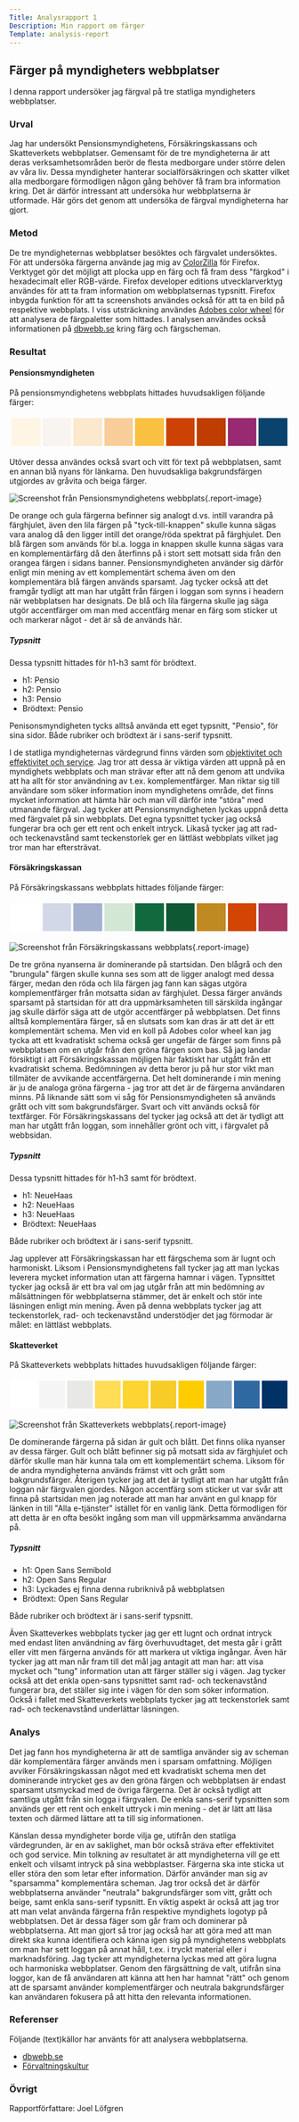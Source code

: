 ```yaml
---
Title: Analysrapport 1
Description: Min rapport om färger
Template: analysis-report
---
```


## Färger på myndigheters webbplatser
I denna rapport undersöker jag färgval på tre statliga myndigheters webbplatser. 

### Urval
Jag har undersökt Pensionsmyndighetens, Försäkringskassans och Skatteverkets webbplatser. Gemensamt för de tre myndigheterna är att deras verksamhetsområden  berör de flesta medborgare under större delen av våra liv. Dessa myndigheter hanterar socialförsäkringen och skatter vilket alla medborgare förmodligen någon gång behöver få fram bra information kring. Det är därför intressant att undersöka hur webbplatserna är utformade. Här görs det genom att undersöka de färgval myndigheterna har gjort.

### Metod
De tre myndigheternas webbplatser besöktes och färgvalet undersöktes. För att undersöka färgerna använde jag mig av [ColorZilla](https://www.colorzilla.com/) för Firefox. Verktyget gör det möjligt att plocka upp en färg och få fram dess "färgkod" i hexadecimalt eller RGB-värde. Firefox developer editions utvecklarverktyg användes för att ta fram information om webbplatsernas typsnitt. Firefox inbygda funktion för att ta screenshots användes också för att ta en bild på respektive webbplats. I viss utsträckning användes [Adobes color wheel](https://color.adobe.com/sv/create/color-wheel) för att analysera de färgpaletter som hittades. I analysen användes också informationen på [dbwebb.se](https://dbwebb.se/guide/design-med-html5-och-css3/farg) kring färg och färgscheman.

### Resultat
#### Pensionsmyndigheten
På pensionsmyndighetens webbplats hittades huvudsakligen följande färger: 
    <table style="border-spacing: 4px; border-collapse: separate">
    <tr>
    <td style="height: 50px; width: 50px; background-color: #FEF5E4">
    <td style="height: 50px; width: 50px; background-color:#F8F4F0">
    <td style="height: 50px; width: 50px; background-color: #FCE8CC">
    <td style="height: 50px; width: 50px; background-color:#F8CD9A">
    <td style="height: 50px; width: 50px; background-color: #F9C141">
    <td style="height: 50px; width: 50px; background-color: #CC4202"> 
    <td style="height: 50px; width: 50px; background-color: #BF3D01">
    <td style="height: 50px; width: 50px; background-color: #972A70">
    <td style="height: 50px; width: 50px; background-color: #0A436D">
   </tr>
    </table>
Utöver dessa användes också svart och vitt för text på webbplatsen, samt en annan blå nyans för länkarna. Den huvudsakliga bakgrundsfärgen utgjordes av gråvita och beiga färger.

![Screenshot från Pensionsmyndighetens webbplats](../image/pensionsmyndigheten.png){.report-image}

De orange och gula färgerna befinner sig analogt d.vs. intill varandra på färghjulet, även den lila färgen på "tyck-till-knappen" skulle kunna sägas vara analog då den ligger intill det orange/röda spektrat på färghjulet. Den blå färgen som används för bl.a. logga in knappen skulle kunna sägas vara en komplementärfärg då den återfinns på i stort sett motsatt sida från den orangea färgen i sidans banner. Pensionsmyndigheten använder sig därför enligt min mening av ett komplementärt schema även om den komplementära blå färgen används sparsamt. Jag tycker också att det framgår tydligt att man har utgått från färgen i loggan som synns i headern när webbplatsen har designats. De blå och lila färgerna skulle jag säga utgör accentfärger om man med accentfärg menar en färg som sticker ut och markerar något - det är så de används här.

##### Typsnitt
Dessa typsnitt hittades för h1-h3 samt för brödtext.
- h1: Pensio
- h2: Pensio
- h3: Pensio
- Brödtext: Pensio

Penisonsmyndigheten tycks alltså använda ett eget typsnitt, "Pensio", för sina sidor. Både rubriker och brödtext är i sans-serif typsnitt. 

I de statliga myndigheternas värdegrund finns värden som [objektivitet och effektivitet och service](https://www.forvaltningskultur.se/statliga-vardegrunden/). Jag tror att dessa är viktiga värden att uppnå på en myndighets webbplats och man strävar efter att nå dem genom att undvika att ha allt för stor användning av t.ex. komplementfärger. Man riktar sig till användare som söker information inom myndighetens område, det finns mycket information att hämta här och man vill därför inte "störa" med utmanande färgval. Jag tycker att Pensionsmyndigheten lyckas uppnå detta med färgvalet på sin webbplats. Det egna typsnittet tycker jag också fungerar bra och ger ett rent och enkelt intryck. Likaså tycker jag att rad- och teckenavstånd samt teckenstorlek ger en lättläst webbplats vilket jag tror man har eftersträvat.


#### Försäkringskassan
På Försäkringskassans webbplats hittades följande färger: 
    <table style="border-spacing: 4px; border-collapse: separate">
    <tr>
    <td style="height: 50px; width: 50px; background-color: #FFFFFF">
    <td style="height: 50px; width: 50px; background-color: #D2D8E7">
    <td style="height: 50px; width: 50px; background-color: #A5B2CF">
    <td style="height: 50px; width: 50px; background-color: #D2E7D4">
    <td style="height: 50px; width: 50px; background-color: #116A3E">
    <td style="height: 50px; width: 50px; background-color: #0F5834">
    <td style="height: 50px; width: 50px; background-color:#BF8A21">
    <td style="height: 50px; width: 50px; background-color: #D34503">
    <td style="height: 50px; width: 50px; background-color: #A73A64">
   </tr>
    </table>

![Screenshot från Försäkringskassans webbplats](../image/forsakringskassan.png){.report-image}


<!-- <img class="report-image" src= '../assets/img/forsakringskassan.png' alt= "Screenshot från Försäkringskassans webbplats"> -->

De tre gröna nyanserna är dominerande på startsidan. Den blågrå och den "brungula" färgen skulle kunna ses som att de ligger analogt med dessa färger, medan den röda och lila färgen jag fann kan sägas utgöra komplementfärger från motsatta sidan av färghjulet. Dessa färger används sparsamt på startsidan för att dra uppmärksamheten till särskilda ingångar jag skulle därför säga att de utgör accentfärger på webbplatsen. Det finns alltså komplementära färger, så en slutsats som kan dras är att det är ett komplementärt schema. Men vid en koll på Adobes color wheel kan jag tycka att ett kvadratiskt schema också ger ungefär de färger som finns på webbplatsen om en utgår från den gröna färgen som bas. Så jag landar försiktigt i att Försäkringskassan möjligen här faktiskt har utgått från ett kvadratiskt schema. Bedömningen av detta beror ju på hur stor vikt man tillmäter de avvikande accentfärgerna. Det helt dominerande i min mening är ju de analoga gröna färgerna - jag tror att det är de färgerna användaren minns. På liknande sätt som vi såg för Pensionsmyndigheten så används grått och vitt som bakgrundsfärger. Svart och vitt används också för textfärger. För Försäkringskassans del tycker jag också att det är tydligt att man har utgått från loggan, som innehåller grönt och vitt, i färgvalet på webbsidan.

##### Typsnitt
Dessa typsnitt hittades för h1-h3 samt för brödtext.
- h1: NeueHaas
- h2: NeueHaas
- h3: NeueHaas
- Brödtext:  NeueHaas

Både rubriker och brödtext är i sans-serif typsnitt. 

Jag upplever att Försäkringskassan har ett färgschema som är lugnt och harmoniskt. Liksom i Pensionsmyndighetens fall tycker jag att man lyckas leverera mycket information utan att färgerna hamnar i vägen. Typnsittet tycker jag också är ett bra val om jag utgår från att min bedömning av målsättningen för webbplatserna stämmer, det är enkelt och stör inte läsningen enligt min mening. Även på denna webbplats tycker jag att teckenstorlek, rad- och teckenavstånd understödjer det jag förmodar är målet: en lättläst webbplats.

#### Skatteverket
På Skatteverkets webbplats hittades huvudsakligen följande färger: 
    <table style="border-spacing: 4px; border-collapse: separate">
    <tr>
    <td style="height: 50px; width: 50px; background-color: #FFFFFF">
    <td style="height: 50px; width: 50px; background-color: #F5F5F5">
    <td style="height: 50px; width: 50px; background-color: #E8E8E6">
    <td style="height: 50px; width: 50px; background-color: #FFDD57">
    <td style="height: 50px; width: 50px; background-color: #FDD430">
    <td style="height: 50px; width: 50px; background-color: #F7CC29"> 
    <td style="height: 50px; width: 50px; background-color: #FFCC00">
    <td style="height: 50px; width: 50px; background-color: #88A8C8">
    <td style="height: 50px; width: 50px; background-color: #3069A1">
    <td style="height: 50px; width: 50px; background-color: #003265">
   </tr>
    </table>

![Screenshot från Skatteverkets webbplats](../image/skatteverket.png){.report-image}

<!-- <img class="report-image" src= '../assets/img/skatteverket.png' alt= "Screenshot från Skatteverkets webbplats"> -->

De dominerande färgerna på sidan är gult och blått. Det finns olika nyanser av dessa färger. Gult och blått befinner sig  på motsatt sida av färghjulet och därför skulle man här kunna tala om ett komplementärt schema. Liksom för de andra myndigheterna används främst vitt och grått som bakgrundsfärger. Återigen tycker jag att det är tydligt att man har utgått från loggan när färgvalen gjordes. Någon accentfärg som sticker ut var svår att finna på startsidan men jag noterade att man har använt en gul knapp för länken in till "Alla e-tjänster" istället för en vanlig länk. Detta förmodligen för att detta är en ofta besökt ingång som man vill uppmärksamma användarna på.

##### Typsnitt
- h1: Open Sans Semibold
- h2: Open Sans Regular
- h3: Lyckades ej finna denna rubriknivå på webbplatsen
- Brödtext: Open Sans Regular

Både rubriker och brödtext är i sans-serif typsnitt.

Även Skatteverkes webbplats tycker jag ger ett lugnt och ordnat intryck med endast liten användning av färg överhuvudtaget, det mesta går i grått eller vitt men färgerna används för att markera ut viktiga ingångar. Även här tycker jag att man når fram till det mål jag antagit att man har: att visa mycket och "tung" information utan att färger ställer sig i vägen. Jag tycker också att det enkla open-sans typsnittet samt rad- och teckenavstånd fungerar bra, det ställer sig inte i vägen för den som söker information. Också i fallet med Skatteverkets webbplats tycker jag att teckenstorlek samt rad- och teckenavstånd underlättar läsningen.

### Analys
Det jag fann hos myndigheterna är att de samtliga använder sig av  scheman där komplementära färger används men i sparsam omfattning. Möjligen avviker Försäkringskassan något med ett kvadratiskt schema men det dominerande intrycket ges av den gröna färgen och webbplatsen är endast sparsamt utsmyckad med de övriga färgerna. Det är också tydligt att samtliga utgått från sin logga i färgvalen. De enkla sans-serif typsnitten som används ger ett rent och enkelt uttryck i min mening - det är lätt att läsa texten och därmed lättare att ta till sig informationen. 

Känslan dessa myndigheter borde vilja ge, utifrån den statliga värdegrunden, är en av saklighet, man bör också sträva efter effektivitet och god service. Min tolkning av resultatet är att myndigheterna vill ge ett enkelt och vilsamt intryck på sina webbplastser. Färgerna ska inte sticka ut eller störa den som letar efter information. Därför använder man sig av "sparsamma" komplementära scheman. Jag tror också det är därför webbplatserna använder "neutrala" bakgrundsfärger som vitt, grått och beige, samt enkla sans-serif typsnitt. En viktig aspekt är också att jag tror att man velat använda färgerna från respektive myndighets logotyp på webbplatsen. Det är dessa fäger som går fram och dominerar på webbplatserna. Att man gjort så tror jag också har att göra med att man direkt ska kunna identifiera och känna igen sig på myndighetens webbplats om man har sett loggan på annat håll, t.ex. i tryckt material eller i marknadsföring. Jag tycker att myndigheterna lyckas med att göra lugna och harmoniska webbplatser. Genom den färgsättning de valt, utifrån sina loggor, kan de få användaren att känna att hen har hamnat "rätt" och genom att de sparsamt använder komplementfärger och neutrala bakgrundsfärger kan användaren fokusera på att hitta den relevanta informationen. 

### Referenser
Följande (text)källor har använts för att analysera webbplatserna.
- [dbwebb.se](dbwebb.se)
- [Förvaltningskultur](https://www.forvaltningskultur.se)


### Övrigt
Rapportförfattare: Joel Löfgren
